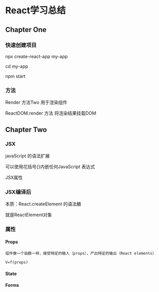 # React学习总结

## Chapter One

### 快速创建项目
npx create-react-app my-app

cd my-app

npm start

### 方法
Render 方法Two
用于渲染组件

ReactDOM.render 方法
将渲染结果挂载DOM

## Chapter Two

### JSX

javaScript 的语法扩展

可以使用花括号{}内嵌任何JavaScript 表达式

JSX属性 

### JSX编译后

本质：React.createElement 的语法糖

就是ReactElement对象

### 属性

#### Props
    组件像一个函数一样，接受特定的输入（props），产出特定的输出（React elements）

    V=f(props)
#### State

#### Forms

